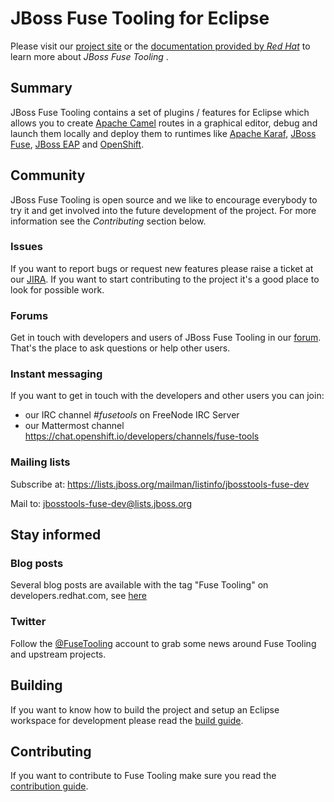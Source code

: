 # JBoss Fuse Tooling for Eclipse

Please visit our [project site](http://tools.jboss.org/features/apachecamel.html) or the [documentation provided by _Red Hat_](https://access.redhat.com/documentation/en-us/red_hat_jboss_fuse/6.3/html/tooling_tutorials/) to learn more about _JBoss Fuse Tooling_ .

## Summary

JBoss Fuse Tooling contains a set of plugins / features for Eclipse which allows you to create [Apache Camel](http://camel.apache.org) routes in a graphical editor, debug and launch them locally and deploy them to runtimes like [Apache Karaf](http://karaf.apache.org), [JBoss Fuse](https://developers.redhat.com/products/fuse/overview/), [JBoss EAP](https://developers.redhat.com/products/eap/overview/) and [OpenShift](https://www.openshift.com/).

## Community

JBoss Fuse Tooling is open source and we like to encourage everybody to try it and get involved into the future development of the project. For more information see the *Contributing* section below.

### Issues

If you want to report bugs or request new features please raise a ticket at our [JIRA](https://issues.jboss.org/browse/FUSETOOLS). If you want to start contributing to the project it's a good place to look for possible work.

### Forums

Get in touch with developers and users of JBoss Fuse Tooling in our [forum](https://stackoverflow.com/questions/tagged/jbossfuse). That's the place to ask questions or help other users.

### Instant messaging

If you want to get in touch with the developers and other users you can join:

- our IRC channel *#fusetools* on FreeNode IRC Server
- our Mattermost channel https://chat.openshift.io/developers/channels/fuse-tools

### Mailing lists

Subscribe at: https://lists.jboss.org/mailman/listinfo/jbosstools-fuse-dev

Mail to: jbosstools-fuse-dev@lists.jboss.org

## Stay informed

### Blog posts

Several blog posts are available with the tag "Fuse Tooling" on developers.redhat.com, see [here](https://developers.redhat.com/blog/tag/fuse-tooling/)

### Twitter

Follow the [@FuseTooling](https://twitter.com/fusetooling) account to grab some news around Fuse Tooling and upstream projects.

## Building

If you want to know how to build the project and setup an Eclipse workspace for development please read the [build guide](https://github.com/jbosstools/jbosstools-fuse/blob/master/Build.md "Build Guide").

## Contributing

If you want to contribute to Fuse Tooling make sure you read the [contribution guide](https://github.com/jbosstools/jbosstools-fuse/blob/master/Contributing.md "Contribution Guide").
